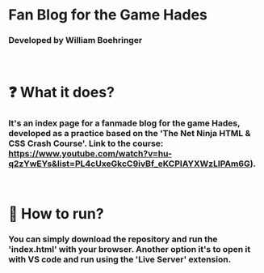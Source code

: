 # Fan Blog for the Game Hades 

### Developed by William Boehringer
<br>

 # ❓ What it does?

### It's an index page for a fanmade blog for the game Hades, developed as a practice based on the 'The Net Ninja HTML & CSS Crash Course'. Link to the course: https://www.youtube.com/watch?v=hu-q2zYwEYs&list=PL4cUxeGkcC9ivBf_eKCPIAYXWzLlPAm6G).

<br>

# 🚀 How to run?

### You can simply download the repository and run the 'index.html' with your browser. Another option it's to open it with VS code and run using the 'Live Server' extension.
